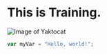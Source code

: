 # This is Training. 
![Image of Yaktocat](https://octodex.github.com/images/yaktocat.png)
``` javascript
var myVar = "Hello, world!";
```
